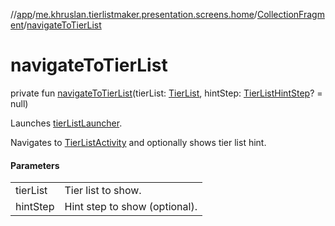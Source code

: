 //[app](../../../index.md)/[me.khruslan.tierlistmaker.presentation.screens.home](../index.md)/[CollectionFragment](index.md)/[navigateToTierList](navigate-to-tier-list.md)

# navigateToTierList

private fun [navigateToTierList](navigate-to-tier-list.md)(tierList: [TierList](../../me.khruslan.tierlistmaker.data.models.tierlist/-tier-list/index.md), hintStep: [TierListHintStep](../../me.khruslan.tierlistmaker.presentation.utils.hints.tierlist/-tier-list-hint-step/index.md)? = null)

Launches [tierListLauncher](tier-list-launcher.md).

Navigates to [TierListActivity](../../me.khruslan.tierlistmaker.presentation.screens.tierlist/-tier-list-activity/index.md) and optionally shows tier list hint.

#### Parameters

| | |
|---|---|
| tierList | Tier list to show. |
| hintStep | Hint step to show (optional). |
